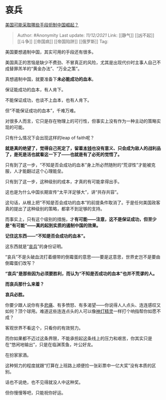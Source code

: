 # 哀兵
[美国可能采取哪些手段扼制中国崛起？](https://www.zhihu.com/question/30828614/answer/2259195849)

> Author: #Anonymity 
> Last update: *11/12/2021* 
> Link: [[静气]] [[凶不起]] [[斗争]] [[帝国病]] [[帝国陷阱]] [[俄罗斯]] 
> Tag:  

美国要想遏制中国，其实可用的手段还有很多。

美国真正的苦恼是缺少不费劲、不冒真正的风险，尤其是出现代价时主事人自己不成替罪羔羊的“黄金办法”、“万全之策”。

真想遏制中国，就要准备下**未必能成功的血本**。

保证能成功的血本，有人肯下。

不能保证成功，也谈不上血本，也有人肯下。

但“不能保证成功的血本”，千难万难。

对很多人而言，它只是存在物理上的可行性，但事实上没有作为一种主动的策略实现的可能。

只有什么情况下会出现这样的leap of faith呢？

**就是真的绝望了，觉得自己死定了，留着[本钱](https://www.zhihu.com/search?q=%E6%9C%AC%E9%92%B1&search_source=Entity&hybrid_search_source=Entity&hybrid_search_extra=%7B%22sourceType%22%3A%22answer%22%2C%22sourceId%22%3A2259195849%7D)也没有意义、只会成为敌人的战利品了，是死是活也就看这一下了——也就是有了必死的觉悟了。**

只有到了这一步，“不知是否会成功的血本”身上所必然随附的“荒谬性”才能被克服，人才能翻过这个心理能垒。

只有到了这一步，这种级别的成本，才真的有可能拿得出手。

这也是为什么中国长期宣传“太平洋足够大”，讲“共存共容”。

这句话，从根上把“不知是否会成功的血本”的前提条件取消了。于是任何美国政客真的提出了这种级别的策略，都拿不到足够的支持。

而事实上，只有这个级别的措施，才**有可能——注意，这不是保证成功，但至少是“有可能”——真的起到实质的遏制中国的效果。**

**记住这东西——“不知是否会成功的血本”。**

这东西就是“[哀兵](https://www.zhihu.com/search?q=%E5%93%80%E5%85%B5&search_source=Entity&hybrid_search_source=Entity&hybrid_search_extra=%7B%22sourceType%22%3A%22answer%22%2C%22sourceId%22%3A2259195849%7D)”的身份证明。

“哀兵”不是头破血流打着绷带的倒霉蛋的意思——要是这意思，世界史岂不是要由倒霉蛋们改写？

**“哀兵”是那些因为必须要胜利，而认为“不知是否成功的血本”也并不荒谬的人。**

**而哀兵那什么来着？**

**哀兵必胜。**

  

你要少跟人说你有多[悲痛](https://www.zhihu.com/search?q=%E6%82%B2%E7%97%9B&search_source=Entity&hybrid_search_source=Entity&hybrid_search_extra=%7B%22sourceType%22%3A%22answer%22%2C%22sourceId%22%3A2259195849%7D)、有多愤怒、有多渴望——你说得人人点头、连连感叹又如何？顶个球用。难道这些连连点头的人可以像[神灯精灵](https://www.zhihu.com/search?q=%E7%A5%9E%E7%81%AF%E7%B2%BE%E7%81%B5&search_source=Entity&hybrid_search_source=Entity&hybrid_search_extra=%7B%22sourceType%22%3A%22answer%22%2C%22sourceId%22%3A2259195849%7D)一样打个响指帮你如愿不成？

客观世界不看这个，只看你的有效努力。

而你如果都不迈过这条界限，不能承担起这条线上的压力和艰苦，你其实只是在“悠闲地输出”，只是在临渊羡鱼，叶公好龙。

在扮家家酒。

这种努力的程度就跟“打算在上班路上顺便捡一张彩票中一亿大奖”没有本质的区别。

话也不说绝，也不见得就没人中这种奖。

但你慢慢等吧，只能祝你好运。